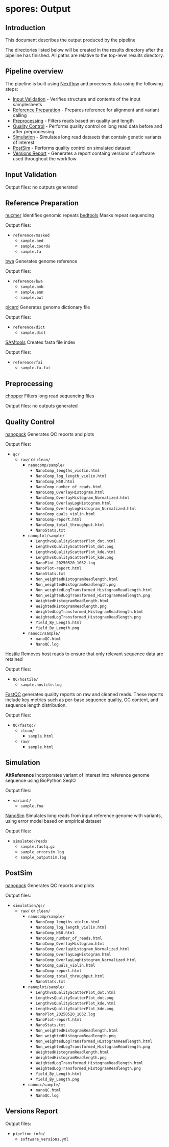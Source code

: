 # spores: Output

## Introduction

This document describes the output produced by the pipeline

The directories listed below will be created in the results directory after the pipeline has finished. All paths are relative to the top-level results directory.

<!-- TODO nf-core: Write this documentation describing your workflow's output -->

## Pipeline overview

The pipeline is built using [Nextflow](https://www.nextflow.io/) and processes data using the following steps:

- [Input Validation](#input-validation) - Verifies structure and contents of the input samplesheets
- [Reference Preparation](#reference-preparation) - Prepares reference for alignment and variant calling
- [Preprocessing](#preprocessing) - Filters reads based on quality and length
- [Quality Control](#quality-control) - Performs quality control on long read data before and after preprocessing
- [Simulation](#simulation) - Simulates long read datasets that contain genetic variants of interest
- [PostSim](#postsim) - Performs quality control on simulated dataset
- [Versions Report](#versions-report) - Generates a report containg versions of software used throughout the workflow

## Input Validation

Output files: no outputs generated

## Reference Preparation

[nucmer](https://github.com/mummer4/mummer) Identifies genomic repeats
[bedtools](https://github.com/arq5x/bedtools2) Masks repeat sequencing

Output files:
* `reference/masked`
    * `sample.bed`
    * `sample.coords`
    * `sample.fa`

[bwa](https://github.com/lh3/bwa) Generates genome reference

Output files:
* `reference/bwa`
    * `sample.amb`
    * `sample.ann`
    * `sample.bwt`

[picard](https://github.com/broadinstitute/picard) Generates genome dictionary file

Output files:
* `reference/dict`
    * `sample.dict`

[SAMtools](https://github.com/samtools/samtools) Creates fasta file index

Output files:
* `reference/fai`
    * `sample.fa.fai`

## Preprocessing

[chopper](https://github.com/wdecoster/chopper/) Filters long read sequencing files

Output files: no outputs generated

## Quality Control

[nanopack](https://github.com/wdecoster/nanopack) Generates QC reports and plots

Output files:
* `qc/`
    * `raw/` or `clean/`
        * `nanocomp/sample/`
            * `NanoComp_lengths_violin.html`
            * `NanoComp_log_length_violin.html`
            * `NanoComp_N50.html`
            * `NanoComp_number_of_reads.html`
            * `NanoComp_OverlayHistogram.html`
            * `NanoComp_OverlayHistogram_Normalized.html`
            * `NanoComp_OverlayLogHistogram.html`
            * `NanoComp_OverlayLogHistogram_Normalized.html`
            * `NanoComp_quals_violin.html`
            * `NanoComp-report.html`
            * `NanoComp_total_throughput.html`
            * `NanoStats.txt`
        * `nanoplot/sample/`
            * `LengthvsQualityScatterPlot_dot.html`
            * `LengthvsQualityScatterPlot_dot.png`
            * `LengthvsQualityScatterPlot_kde.html`
            * `LengthvsQualityScatterPlot_kde.png`
            * `NanoPlot_20250520_1032.log`
            * `NanoPlot-report.html`
            * `NanoStats.txt`
            * `Non_weightedHistogramReadlength.html`
            * `Non_weightedHistogramReadlength.png`
            * `Non_weightedLogTransformed_HistogramReadlength.html`
            * `Non_weightedLogTransformed_HistogramReadlength.png`
            * `WeightedHistogramReadlength.html`
            * `WeightedHistogramReadlength.png`
            * `WeightedLogTransformed_HistogramReadlength.html`
            * `WeightedLogTransformed_HistogramReadlength.png`
            * `Yield_By_Length.html`
            * `Yield_By_Length.png`
        * `nanoqc/sample/`
            * `nanoQC.html`
            * `NanoQC.log`


[Hostile](https://github.com/bede/hostile) Removes host reads to ensure that only relevant sequence data are retained

Output files:
* `QC/hostile/`
    * `sample.hostile.log`

[FastQC](https://www.bioinformatics.babraham.ac.uk/projects/fastqc/) generates quality reports on raw and cleaned reads. These reports include key metrics such as per-base sequence quality, GC content, and sequence length distribution. 

Output files:
* `QC/fastqc/`
    * `clean/`
      * `sample.html`
    * `raw/`
      * `sample.html`

## Simulation

**AltReference** Incorporates variant of interest into reference genome sequence using BioPython SeqIO

Output files:
* `variant/`
    * `sample.fna`

[NanoSim](https://github.com/bcgsc/NanoSim) Simulates long reads from input reference genome with variants, using error model based on empirical dataset

Output files:
* `simulated/reads`
    * `sample.fastq.gz`
    * `sample_errorsim.log`
    * `sample_outputsim.log`

## PostSim

[nanopack](https://github.com/wdecoster/nanopack) Generates QC reports and plots

Output files:
* `simulation/qc/`
    * `raw/` or `clean/`
        * `nanocomp/sample/`
            * `NanoComp_lengths_violin.html`
            * `NanoComp_log_length_violin.html`
            * `NanoComp_N50.html`
            * `NanoComp_number_of_reads.html`
            * `NanoComp_OverlayHistogram.html`
            * `NanoComp_OverlayHistogram_Normalized.html`
            * `NanoComp_OverlayLogHistogram.html`
            * `NanoComp_OverlayLogHistogram_Normalized.html`
            * `NanoComp_quals_violin.html`
            * `NanoComp-report.html`
            * `NanoComp_total_throughput.html`
            * `NanoStats.txt`
        * `nanoplot/sample/`
            * `LengthvsQualityScatterPlot_dot.html`
            * `LengthvsQualityScatterPlot_dot.png`
            * `LengthvsQualityScatterPlot_kde.html`
            * `LengthvsQualityScatterPlot_kde.png`
            * `NanoPlot_20250520_1032.log`
            * `NanoPlot-report.html`
            * `NanoStats.txt`
            * `Non_weightedHistogramReadlength.html`
            * `Non_weightedHistogramReadlength.png`
            * `Non_weightedLogTransformed_HistogramReadlength.html`
            * `Non_weightedLogTransformed_HistogramReadlength.png`
            * `WeightedHistogramReadlength.html`
            * `WeightedHistogramReadlength.png`
            * `WeightedLogTransformed_HistogramReadlength.html`
            * `WeightedLogTransformed_HistogramReadlength.png`
            * `Yield_By_Length.html`
            * `Yield_By_Length.png`
        * `nanoqc/sample/`
            * `nanoQC.html`
            * `NanoQC.log`

## Versions Report

Output files:
* `pipeline_info/`
    * `software_versions.yml`